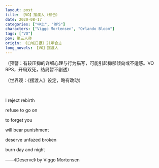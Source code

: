 ```yaml
---
layout: post
title: 【VO】摆渡人（预告）
date: 2020-08-17
categories: ["中土", "RPS"]
characters: ["Viggo Mortensen", "Orlando Bloom"]
tags: ["VO"]
pov: 第三人称
origin: 《白城日报》21年合志
long_novels: 【VO】摆渡人
---
```


（预警：有较压抑的详细心理与行为描写，可能引起抑郁倾向或不适感。VO RPS，开局双死，结局暂不剧透）

（世界观：《摆渡人》设定，略有改动）

<br>

I reject rebirth

refuse to go on

to forget you

will bear punishment

deserve unfazed broken 

burn day and night

——《Deserve》 by Viggo Mortensen

